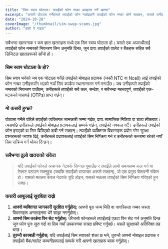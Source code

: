 ```yaml
---
title: "सिम स्वाप घोटाला: तपाईंको फोन नम्बर अपहरण गर्ने खतरा"
excerpt: "कसरी घोटाला गर्नेहरूले तपाईंको फोन नछोइकनै तपाईंको फोन नम्बर चोर्न सक्छन्, जसले उनीहरूलाई तपाईंको OTP र वित्तीय खाताहरूमा पहुँच दिन्छ।"
date: "2024-10-28"
coverImage: "/thumbnail/sim-swap-scams.jpg"
author: "हाम्रो पे गाइड"
---
```


सबैभन्दा खतरनाक र कम ज्ञात खतराहरू मध्ये एक सिम स्वाप घोटाला हो। यसले एक अपराधीलाई तपाईंको फोन नम्बरको नियन्त्रण लिन अनुमति दिन्छ, जुन प्रायः तपाईंको वालेट र बैंकहरू सहित सबै डिजिटल खाताहरूको साँचो हो।

### सिम स्वाप घोटाला के हो?

सिम स्वाप भनेको जब एक घोटाला गर्नेले तपाईंको मोबाइल प्रदायक (जस्तै NTC वा Ncell) लाई तपाईंको फोन नम्बर उनीहरूसँग भएको नयाँ सिम कार्डमा स्थानान्तरण गर्न मनाउँछ। जब उनीहरूले तपाईंको नम्बरको नियन्त्रण पाउँछन्, उनीहरूले तपाईंको सबै कल, सन्देश, र सबैभन्दा महत्त्वपूर्ण, तपाईंको एक-पटकको पासवर्ड (OTPs) प्राप्त गर्छन्।

### यो कसरी हुन्छ?

घोटाला गर्नेले पहिले तपाईंको व्यक्तिगत जानकारी जम्मा गर्दछ, प्रायः सामाजिक मिडिया वा डाटा लीकबाट। त्यसपछि उनीहरूले तपाईंको मोबाइल प्रदायकलाई सम्पर्क गर्छन्, तपाईंको नक्कल गर्दै। उनीहरूले तपाईंको फोन हराएको वा सिम बिग्रिएको दाबी गर्न सक्छन्। तपाईंको व्यक्तिगत विवरणहरू प्रयोग गरेर सुरक्षा प्रश्नहरूको जवाफ दिई, उनीहरूले प्रदायकलाई तपाईंको सिम निष्क्रिय गर्न र उनीहरूको कब्जामा रहेको नयाँ सिम सक्रिय गर्न धोका दिन्छन्।

### सबैभन्दा ठूलो खतराको संकेत

> यदि तपाईंको फोनले अचानक नेटवर्क सिग्नल गुमाउँछ र तपाईंले लामो समयसम्म कल गर्न वा टेक्स्ट पठाउन सक्नुहुन्न (जबकि तपाईंको वरपरका अरूले सक्छन्), यो एक प्रमुख चेतावनी संकेत हो। यसको मतलब केवल नेटवर्क त्रुटि होइन; यसको मतलब तपाईंको सिम निष्क्रिय गरिएको हुन सक्छ।

### कसरी आफूलाई सुरक्षित राख्ने

1.  **आफ्नो व्यक्तिगत जानकारी सुरक्षित गर्नुहोस्:** आफ्नो पूरा जन्म मिति वा नागरिकता नम्बर जस्ता विवरणहरू अनलाइनमा धेरै साझा नगर्नुहोस्।
2.  **आफ्नो सिम कार्डमा पिन सेट गर्नुहोस्:** धेरैजसो फोनहरूले तपाईंलाई एउटा पिन सेट गर्न अनुमति दिन्छ जुन फोन पुनः सुरु गर्दा वा सिम नयाँ उपकरणमा राख्दा प्रविष्ट गर्नुपर्छ। यसले सुरक्षाको अतिरिक्त तह थप्छ।
3.  **तुरुन्तै कारबाही गर्नुहोस्:** यदि तपाईंलाई सिम स्वापको शंका छ भने, तुरुन्तै आफ्नो मोबाइल प्रदायक र तपाईंको बैंक/वालेट कम्पनीहरूलाई सम्पर्क गरी आफ्नो खाताहरू ब्लक गर्नुहोस्।
